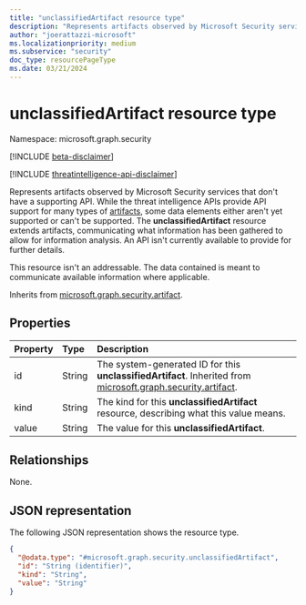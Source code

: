 ```yaml
---
title: "unclassifiedArtifact resource type"
description: "Represents artifacts observed by Microsoft Security services that don't have a supporting API."
author: "joerattazzi-microsoft"
ms.localizationpriority: medium
ms.subservice: "security"
doc_type: resourcePageType
ms.date: 03/21/2024
---
```


# unclassifiedArtifact resource type

Namespace: microsoft.graph.security

[!INCLUDE [beta-disclaimer](../../includes/beta-disclaimer.md)]

[!INCLUDE [threatintelligence-api-disclaimer](../../includes/threatintelligence-api-disclaimer.md)]

Represents artifacts observed by Microsoft Security services that don't have a supporting API. While the threat intelligence APIs provide API support for many types of [artifacts](../resources/security-artifact.md), some data elements either aren't yet supported or can't be supported. The **unclassifiedArtifact** resource extends artifacts, communicating what information has been gathered to allow for information analysis. An API isn't currently available to provide for further details.

This resource isn't an addressable. The data contained is meant to communicate available information where applicable.

Inherits from [microsoft.graph.security.artifact](../resources/security-artifact.md).

## Properties

|Property|Type|Description|
|:---|:---|:---|
|id|String|The system-generated ID for this **unclassifiedArtifact**. Inherited from [microsoft.graph.security.artifact](../resources/security-artifact.md).|
|kind|String|The kind for this **unclassifiedArtifact** resource, describing what this value means.|
|value|String|The value for this **unclassifiedArtifact**.|

## Relationships

None.

## JSON representation

The following JSON representation shows the resource type.
<!-- {
  "blockType": "resource",
  "keyProperty": "id",
  "@odata.type": "microsoft.graph.security.unclassifiedArtifact",
  "baseType": "microsoft.graph.security.artifact",
  "openType": false
}
-->
``` json
{
  "@odata.type": "#microsoft.graph.security.unclassifiedArtifact",
  "id": "String (identifier)",
  "kind": "String",
  "value": "String"
}
```
